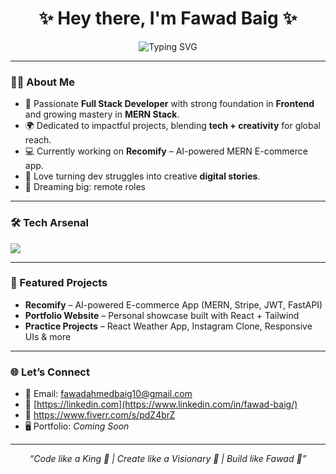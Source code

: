 <!-- Typing effect -->
<h1 align="center">✨ Hey there, I'm Fawad Baig ✨</h1>

<p align="center">
  <img src="https://readme-typing-svg.herokuapp.com?font=Fira+Code&weight=600&size=24&pause=1000&color=36BCF7&center=true&vCenter=true&width=435&lines=MERN+Stack+Developer;Chrome+Extension+Developer;" alt="Typing SVG" />
</p>

---

### 👨‍💻 About Me  
- 🚀 Passionate **Full Stack Developer** with strong foundation in **Frontend** and growing mastery in **MERN Stack**.  
- 🌍 Dedicated to impactful projects, blending **tech + creativity** for global reach.  
- 💻 Currently working on **Recomify** – AI-powered MERN E-commerce app.  
- 🎯 Love turning dev struggles into creative **digital stories**.  
- 🌟 Dreaming big: remote roles  

---

### 🛠️ Tech Arsenal  
<p align="left">
  <img src="https://skillicons.dev/icons?i=html,css,js,react,nodejs,express,mongodb,tailwind,git,github,vscode" />
</p>

---

### 📌 Featured Projects  
- **Recomify** – AI-powered E-commerce App (MERN, Stripe, JWT, FastAPI)  
- **Portfolio Website** – Personal showcase built with React + Tailwind  
- **Practice Projects** – React Weather App, Instagram Clone, Responsive UIs & more  

---

### 🌐 Let’s Connect  
- 📧 Email: [fawadahmedbaig10@gmail.com](mailto:fawadahmedbaig10@gmail.com)  
- 💼 [https://linkedin.com](https://www.linkedin.com/in/fawad-baig/) 
- 🎥 [https://www.fiverr.com/s/pdZ4brZ  ](https://www.fiverr.com/fawad8280)
- 🖥️ Portfolio: *Coming Soon*  

---

<p align="center"><i>“Code like a King 👑 | Create like a Visionary 🌌 | Build like Fawad 🚀”</i></p>
